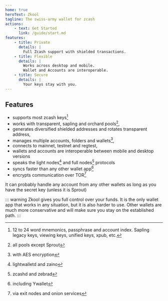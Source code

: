 ```yaml
---
home: true
heroText: Zkool
tagline: The swiss-army wallet for zcash
actions:
    - text: Get Started
      link: /guide/start.md
features:
    - title: Private
      details: |
        Full Zcash support with shielded transactions.
    - title: Flexible
      details: |
        Works across desktop and mobile.
        Wallet and Accounts are interoperable.
    - title: Secure
      details: |
        Your keys stay with you.
---
```


## Features

- supports most zcash keys[^1]
- works with transparent, sapling and orchard pools[^2],
- generates diversified shielded addresses and rotates transparent address,
- manages multiple accounts, folders and wallets[^3],
- connects to mainnet, testnet and regtest,
- wallets and accounts are interoperable between mobile and desktop versions
- speaks the light nodes[^4] and full nodes[^5] protocols
- syncs faster than any other wallet app[^6]
- encrypts communication over TOR[^7]

It can probably handle any account from any other wallets as long as you have
the secret key (unless it is Sprout)

::: warning
Zkool gives you full control over your funds. It is the only wallet app that
works in any situation, but it is also harder to use. Other wallets are much
more conservative and will make sure you stay on the established path.
:::

[^1]: 12 to 24 word mnemonics, passphrase and account index. Sapling legacy keys, viewing keys, unified keys, xpub, etc.
[^2]: all pools except Sprout
[^3]: with AES encryption
[^4]: lightwalletd and zaino
[^5]: zcashd and zebrad
[^6]: including Ywallet
[^7]: via exit nodes and onion services
